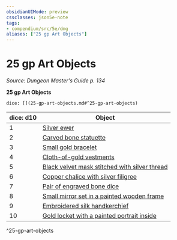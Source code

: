 ```yaml
---
obsidianUIMode: preview
cssclasses: json5e-note
tags:
- compendium/src/5e/dmg
aliases: ["25 gp Art Objects"]
---
```

# 25 gp Art Objects
*Source: Dungeon Master's Guide p. 134* 

**25 gp Art Objects**

`dice: [](25-gp-art-objects.md#^25-gp-art-objects)`

| dice: d10 | Object |
|-----------|--------|
| 1 | [Silver ewer](/3-Mechanics/CLI/items/silver-ewer.md) |
| 2 | [Carved bone statuette](/3-Mechanics/CLI/items/carved-bone-statuette.md) |
| 3 | [Small gold bracelet](/3-Mechanics/CLI/items/small-gold-bracelet.md) |
| 4 | [Cloth-of-gold vestments](/3-Mechanics/CLI/items/cloth-of-gold-vestments.md) |
| 5 | [Black velvet mask stitched with silver thread](/3-Mechanics/CLI/items/black-velvet-mask-stitched-with-silver-thread.md) |
| 6 | [Copper chalice with silver filigree](/3-Mechanics/CLI/items/copper-chalice-with-silver-filigree.md) |
| 7 | [Pair of engraved bone dice](/3-Mechanics/CLI/items/pair-of-engraved-bone-dice.md) |
| 8 | [Small mirror set in a painted wooden frame](/3-Mechanics/CLI/items/small-mirror-set-in-a-painted-wooden-frame.md) |
| 9 | [Embroidered silk handkerchief](/3-Mechanics/CLI/items/embroidered-silk-handkerchief.md) |
| 10 | [Gold locket with a painted portrait inside](/3-Mechanics/CLI/items/gold-locket-with-a-painted-portrait-inside.md) |
^25-gp-art-objects